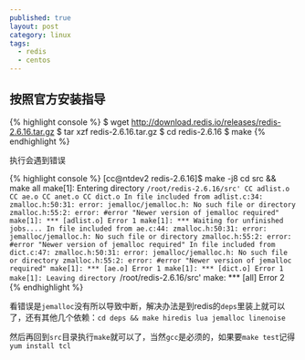 ```yaml
---
published: true
layout: post
category: linux
tags: 
  - redis
  - centos
---
```


## 按照官方安装指导

{% highlight console %}
$ wget http://download.redis.io/releases/redis-2.6.16.tar.gz
$ tar xzf redis-2.6.16.tar.gz
$ cd redis-2.6.16
$ make
{% endhighlight %}

执行会遇到错误

{% highlight console %}
[cc@ntdev2 redis-2.6.16]$ make -j8
cd src && make all
make[1]: Entering directory `/root/redis-2.6.16/src'
    CC adlist.o
    CC ae.o
    CC anet.o
    CC dict.o
In file included from adlist.c:34:
zmalloc.h:50:31: error: jemalloc/jemalloc.h: No such file or directory
zmalloc.h:55:2: error: #error "Newer version of jemalloc required"
make[1]: *** [adlist.o] Error 1
make[1]: *** Waiting for unfinished jobs....
In file included from ae.c:44:
zmalloc.h:50:31: error: jemalloc/jemalloc.h: No such file or directory
zmalloc.h:55:2: error: #error "Newer version of jemalloc required"
In file included from dict.c:47:
zmalloc.h:50:31: error: jemalloc/jemalloc.h: No such file or directory
zmalloc.h:55:2: error: #error "Newer version of jemalloc required"
make[1]: *** [ae.o] Error 1
make[1]: *** [dict.o] Error 1
make[1]: Leaving directory `/root/redis-2.6.16/src'
make: *** [all] Error 2
{% endhighlight %}

看错误是`jemalloc`没有所以导致中断，解决办法是到redis的`deps`里装上就可以了，还有其他几个依赖：`cd deps && make hiredis lua jemalloc linenoise`

然后再回到`src`目录执行`make`就可以了，当然`gcc`是必须的，如果要`make test`记得`yum install tcl`
